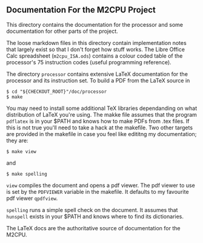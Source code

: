 ## Documentation For the M2CPU Project
This directory contains the documentation for the processor and some 
documentation for other parts of the project.

The loose markdown files in this directory contain implementation notes that
largely exist so that I don't forget how stuff works. The Libre Office Calc
spreadsheet (`m2cpu_ISA.ods`) contains a colour coded table of the processor's
75 instruction codes (useful programming reference).

The directory `processor` contains extensive LaTeX documentation for the 
processor and its instruction set. To build a PDF from the LaTeX source in

```
$ cd "${CHECKOUT_ROOT}"/doc/processor
$ make
```

You may need to install some additional TeX libraries dependanding on what
distribution of LaTeX you're using. The makke file assumes that the program
`pdflatex` is in your $PATH and knows how to make PDFs from .tex files. If this
is not true you'll need to take a hack at the makefile. Two other targets are 
provided in the makefile in case you feel like edititng my documentation; they
are:

```
$ make view
```
and
```
$ make spelling
```

`view` compiles the document and opens a pdf viewer. The pdf viewer to use is
set by the `PDFVIEWER` variable in the makefile. It defaults to my favourite
pdf viewer `qpdfview`.

`spelling` runs a simple spell check on the document. It assumes that 
`hunspell` exists in your $PATH and knows where to find its dictionaries.

The LaTeX docs are the authoritative source of documentation for the M2CPU.
